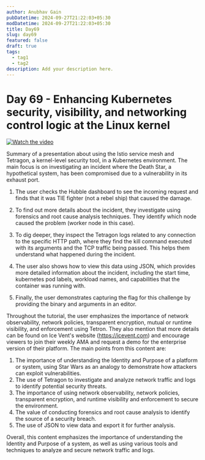 ```yaml
---
author: Anubhav Gain
pubDatetime: 2024-09-27T21:22:03+05:30
modDatetime: 2024-09-27T21:22:03+05:30
title: Day69
slug: day69
featured: false
draft: true
tags:
  - tag1
  - tag2
description: Add your description here.
---
```


# Day 69 - Enhancing Kubernetes security, visibility, and networking control logic at the Linux kernel

[![Watch the video](/thumbnails/day69.png)](https://www.youtube.com/watch?v=mEc0WoPoHdU)

Summary of a presentation about using the Istio service mesh and Tetragon, a kernel-level security tool, in a Kubernetes environment. The main focus is on investigating an incident where the Death Star, a hypothetical system, has been compromised due to a vulnerability in its exhaust port.

1. The user checks the Hubble dashboard to see the incoming request and finds that it was TIE fighter (not a rebel ship) that caused the damage.

2. To find out more details about the incident, they investigate using forensics and root cause analysis techniques. They identify which node caused the problem (worker node in this case).

3. To dig deeper, they inspect the Tetragon logs related to any connection to the specific HTTP path, where they find the kill command executed with its arguments and the TCP traffic being passed. This helps them understand what happened during the incident.

4. The user also shows how to view this data using JSON, which provides more detailed information about the incident, including the start time, kubernetes pod labels, workload names, and capabilities that the container was running with.

5. Finally, the user demonstrates capturing the flag for this challenge by providing the binary and arguments in an editor.

Throughout the tutorial, the user emphasizes the importance of network observability, network policies, transparent encryption, mutual or runtime visibility, and enforcement using Tetron. They also mention that more details can be found on Ice Vent's website (https://icevent.com) and encourage viewers to join their weekly AMA and request a demo for the enterprise version of their platform.
The main points from this content are:

1. The importance of understanding the Identity and Purpose of a platform or system, using Star Wars as an analogy to demonstrate how attackers can exploit vulnerabilities.
2. The use of Tetragon to investigate and analyze network traffic and logs to identify potential security threats.
3. The importance of using network observability, network policies, transparent encryption, and runtime visibility and enforcement to secure the environment.
4. The value of conducting forensics and root cause analysis to identify the source of a security breach.
5. The use of JSON to view data and export it for further analysis.

Overall, this content emphasizes the importance of understanding the Identity and Purpose of a system, as well as using various tools and techniques to analyze and secure network traffic and logs.
